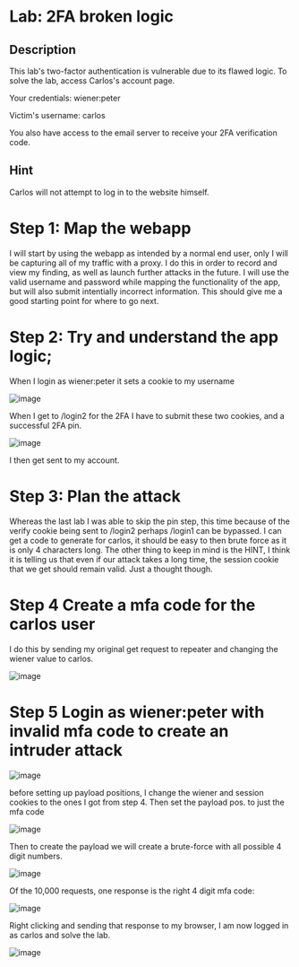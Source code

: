 # Lab: 2FA broken logic

## Description

 This lab's two-factor authentication is vulnerable due to its flawed logic. To solve the lab, access Carlos's account page.

 Your credentials: wiener:peter
 
 Victim's username: carlos

You also have access to the email server to receive your 2FA verification code.

## Hint

Carlos will not attempt to log in to the website himself.


# Step 1: Map the webapp

I will start by using the webapp as intended by a normal end user, only I will be capturing all of my traffic with a proxy. I do this in order to record and view my finding, as well as launch further attacks in the future. I will use the valid username and password while mapping the functionality of the app, but will also submit intentially incorrect information. This should give me a good starting point for where to go next.

# Step 2: Try and understand the app logic;

When I login as wiener:peter it sets a cookie to my username

![image](https://user-images.githubusercontent.com/83407557/170805989-eb1a621c-cabf-4c67-bcfb-cf1b1cfcdcac.png)

When I get to /login2 for the 2FA I have to submit these two cookies, and a successful 2FA pin.

![image](https://user-images.githubusercontent.com/83407557/170806107-4b82ee81-4e83-484f-8c1e-8a2413f36f0f.png)

I then get sent to my account.

# Step 3: Plan the attack

Whereas the last lab I was able to skip the pin step, this time because of the verify cookie being sent to /login2 perhaps /login1 can be bypassed. I can get a code to generate for carlos, it should be easy to then brute force as it is only 4 characters long. The other thing to keep in mind is the HINT, I think it is telling us that even if our attack takes a long time, the session cookie that we get should remain valid. Just a thought though.

# Step 4 Create a mfa code for the carlos user

I do this by sending my original get request to repeater and changing the wiener value to carlos.

![image](https://user-images.githubusercontent.com/83407557/170806440-8de8f7c8-7924-4c5b-ad12-fa08fd261d3e.png)

# Step 5 Login as wiener:peter with invalid mfa code to create an intruder attack

![image](https://user-images.githubusercontent.com/83407557/170806490-362177af-742b-47f5-bb73-8069394199d9.png)

before setting up payload positions, I change the wiener and session cookies to the ones I got from step 4. Then set the payload pos. to just the mfa code

![image](https://user-images.githubusercontent.com/83407557/170806618-218d4ed9-e3b8-4da0-bb16-86465bf173ab.png)

Then to create the payload we will create a brute-force with all possible 4 digit numbers.

![image](https://user-images.githubusercontent.com/83407557/170806790-a6e4cf54-246c-4d27-98f1-d6f2a61dc6d9.png)

Of the 10,000 requests, one response is the right 4 digit mfa code:

![image](https://user-images.githubusercontent.com/83407557/170834591-71cc6f3e-57af-469d-9ddf-260d7aecff16.png)

Right clicking and sending that response to my browser, I am now logged in as carlos and solve the lab.

![image](https://user-images.githubusercontent.com/83407557/170834619-8be4a708-6659-4a1f-8a02-0bd916dc0f18.png)

